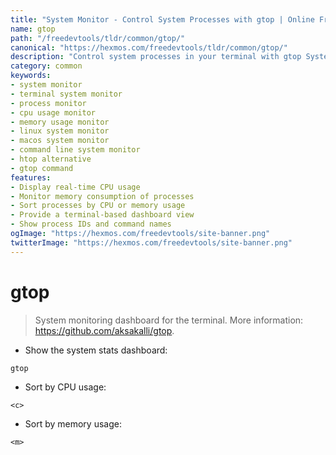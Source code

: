 ```yaml
---
title: "System Monitor - Control System Processes with gtop | Online Free DevTools by Hexmos"
name: gtop
path: "/freedevtools/tldr/common/gtop/"
canonical: "https://hexmos.com/freedevtools/tldr/common/gtop/"
description: "Control system processes in your terminal with gtop System Monitor. Monitor CPU, memory, and processes in a user-friendly dashboard. Free online tool, no registration required."
category: common
keywords:
- system monitor
- terminal system monitor
- process monitor
- cpu usage monitor
- memory usage monitor
- linux system monitor
- macos system monitor
- command line system monitor
- htop alternative
- gtop command
features:
- Display real-time CPU usage
- Monitor memory consumption of processes
- Sort processes by CPU or memory usage
- Provide a terminal-based dashboard view
- Show process IDs and command names
ogImage: "https://hexmos.com/freedevtools/site-banner.png"
twitterImage: "https://hexmos.com/freedevtools/site-banner.png"
---
```


# gtop

> System monitoring dashboard for the terminal.
> More information: <https://github.com/aksakalli/gtop>.

- Show the system stats dashboard:

`gtop`

- Sort by CPU usage:

`<c>`

- Sort by memory usage:

`<m>`
